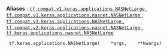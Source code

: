 **Aliases** : [ `tf.compat.v1.keras.applications.NASNetLarge` ](/api_docs/python/tf/keras/applications/NASNetLarge), [ `tf.compat.v1.keras.applications.nasnet.NASNetLarge` ](/api_docs/python/tf/keras/applications/NASNetLarge), [ `tf.compat.v2.keras.applications.NASNetLarge` ](/api_docs/python/tf/keras/applications/NASNetLarge), [ `tf.compat.v2.keras.applications.nasnet.NASNetLarge` ](/api_docs/python/tf/keras/applications/NASNetLarge), [ `tf.keras.applications.nasnet.NASNetLarge` ](/api_docs/python/tf/keras/applications/NASNetLarge)

```
 tf.keras.applications.NASNetLarge(    *args,    **kwargs) 
```

